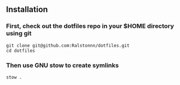 ## Installation

### First, check out the dotfiles repo in your $HOME directory using git

```
git clone git@github.com:Ralstonnn/dotfiles.git
cd dotfiles
```

### Then use GNU stow to create symlinks
```
stow .
```
